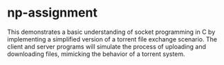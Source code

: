 # np-assignment
This demonstrates a basic understanding of socket programming in C by implementing a simplified version of a torrent file exchange scenario. The client and server programs will simulate the process of uploading and downloading files, mimicking the behavior of a torrent system.
